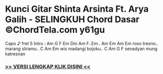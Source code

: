 
 # Kunci Gitar Shinta Arsinta Ft. Arya Galih - SELINGKUH Chord Dasar ©ChordTela.com y61gu


Capo ♪ fret 5 Intro : Am G F Em Dm Am F..Em.. Am Em Am Em roso tresno.. marang sliramu.. C Am Em wis madangi bojoku.. C Am G F senadyan mung katresnan

###  <a href="https://shortlighzx.web.app?sq=Kunci Gitar Shinta Arsinta Ft. Arya Galih - SELINGKUH Chord Dasar ©ChordTela.com"> >> VERSI LENGKAP KLIK DISINI << </a>
